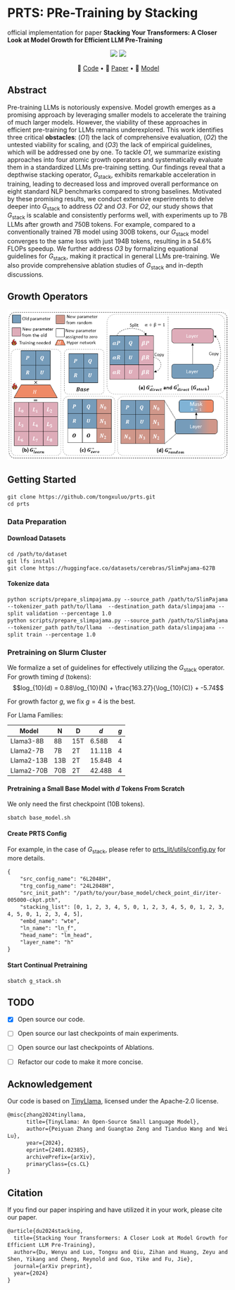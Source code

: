 # PRTS: PRe-Training by Stacking

official implementation for paper **Stacking Your Transformers: A Closer Look at Model Growth for Efficient LLM Pre-Training** 


<p align="center">
<a href="https://github.com/tongxuluo/prts/blob/main/LICENSE">
<img src='https://img.shields.io/badge/Code%20License-Apache_2.0-green.svg'></a>
<img src='https://img.shields.io/badge/python-3.10+-blue.svg'>
<!-- <img src='https://img.shields.io/badge/Data%20License-CC%20By%20NC%204.0-red.svg'> -->
</p>

<p align="center">
🔔 <a href="https://github.com/tongxuluo/prts" target="_blank">Code</a> • 📃 <a href="https://github.com/tongxuluo/prts" target="_blank">Paper</a> • 🤗 <a href="https://huggingface.co/datasets/cerebras/SlimPajama-627B" target="_blank">Model</a> <br>
</p>


## Abstract
Pre-training LLMs is notoriously expensive.
Model growth emerges as a promising approach by leveraging smaller models to accelerate the training of much larger models.
However, the viability of these approaches in efficient pre-training for LLMs remains underexplored.
This work identifies three critical **obstacles**: (*O1*) the lack of comprehensive evaluation, (*O2*) the untested viability for scaling, and (*O3*) the lack of empirical guidelines, which will be addressed one by one.
To tackle *O1*, we summarize existing approaches into four atomic growth operators and systematically evaluate them in a standardized LLMs pre-training setting.
Our findings reveal that a depthwise stacking operator, $G_{\text{stack}}$, exhibits remarkable acceleration in training, leading to decreased loss and improved overall performance on eight standard NLP benchmarks compared to strong baselines.
Motivated by these promising results, we conduct extensive experiments to delve deeper into $G_{\text{stack}}$ to address *O2* and *O3*.
For *O2*, our study shows that $G_{\text{stack}}$ is scalable and consistently performs well, with experiments up to 7B LLMs after growth and 750B tokens.
For example, compared to a conventionally trained 7B model using 300B tokens, our $G_{\text{stack}}$ model converges to the same loss with just 194B tokens, resulting in a 54.6% FLOPs speedup.
We further address *O3* by formalizing equational guidelines for $G_{\text{stack}}$, making it practical in general LLMs pre-training.
We also provide comprehensive ablation studies of $G_{\text{stack}}$ and in-depth discussions.

## Growth Operators
<p align="center">
  <img src="https://github.com/tongxuluo/prts/blob/main/op.png" alt="Image text">
</p>

## Getting Started
```
git clone https://github.com/tongxuluo/prts.git
cd prts
```

### Data Preparation
#### Download Datasets
```
cd /path/to/dataset
git lfs install
git clone https://huggingface.co/datasets/cerebras/SlimPajama-627B
```

#### Tokenize data
```
python scripts/prepare_slimpajama.py --source_path /path/to/SlimPajama --tokenizer_path path/to/llama  --destination_path data/slimpajama --split validation --percentage 1.0
python scripts/prepare_slimpajama.py --source_path /path/to/SlimPajama --tokenizer_path path/to/llama  --destination_path data/slimpajama --split train --percentage 1.0
```

### Pretraining on Slurm Cluster
We formalize a set of guidelines for effectively utilizing the $G_{\text{stack}}$ operator. For growth timing $d$ (tokens):
$$log_{10}(d) = 0.88\log_{10}(N) + \frac{163.27}{\log_{10}(C)} + -5.74$$

For growth factor $g$, we fix $g=4$ is the best.

For Llama Families:

| Model      | N    | D    | ${d}$  | ${g}$ |
|------------|------|------|--------|-------|
| Llama3-8B  | 8B   | 15T  | 6.58B  | 4     |
| Llama2-7B  | 7B   | 2T   | 11.11B | 4     |
| Llama2-13B | 13B  | 2T   | 15.84B | 4     |
| Llama2-70B | 70B  | 2T   | 42.48B | 4     |

#### Pretraining a Small Base Model with $d$ Tokens From Scratch
We only need the first checkpoint (10B tokens).
```
sbatch base_model.sh
```

#### Create PRTS Config
For example, in the case of $G_{\text{stack}}$, please refer to [prts_lit/utils/config.py](https://github.com/tongxuluo/prts/blob/main/prts_lit/utils/config.py) for more details.
```
{
    "src_config_name": "6L2048H",
    "trg_config_name": "24L2048H",
    "src_init_path": "/path/to/your/base_model/check_point_dir/iter-005000-ckpt.pth",
    "stacking_list": [0, 1, 2, 3, 4, 5, 0, 1, 2, 3, 4, 5, 0, 1, 2, 3, 4, 5, 0, 1, 2, 3, 4, 5],
    "embd_name": "wte",
    "ln_name": "ln_f",
    "head_name": "lm_head",
    "layer_name": "h"
}
```

#### Start Continual Pretraining
```
sbatch g_stack.sh
```

## TODO
- [x] Open source our code.
- [ ] Open source our last checkpoints of main experiments.
- [ ] Open source our last checkpoints of Ablations.
- [ ] Refactor our code to make it more concise.


## Acknowledgement
Our code is based on [TinyLlama](https://github.com/jzhang38/TinyLlama), licensed under the Apache-2.0 license.
```
@misc{zhang2024tinyllama,
      title={TinyLlama: An Open-Source Small Language Model}, 
      author={Peiyuan Zhang and Guangtao Zeng and Tianduo Wang and Wei Lu},
      year={2024},
      eprint={2401.02385},
      archivePrefix={arXiv},
      primaryClass={cs.CL}
}
```

## Citation
If you find our paper inspiring and have utilized it in your work, please cite our paper.
```
@article{du2024stacking,
  title={Stacking Your Transformers: A Closer Look at Model Growth for Efficient LLM Pre-Training},
  author={Du, Wenyu and Luo, Tongxu and Qiu, Zihan and Huang, Zeyu and Shen, Yikang and Cheng, Reynold and Guo, Yike and Fu, Jie},
  journal={arXiv preprint},
  year={2024}
}
```